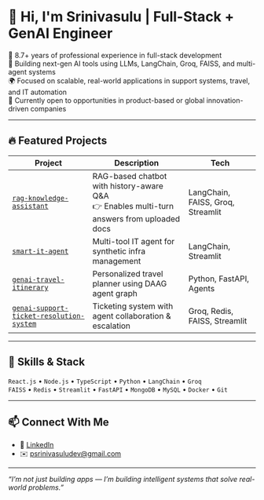 # 👋 Hi, I'm Srinivasulu | Full-Stack + GenAI Engineer

🚀 8.7+ years of professional experience in full-stack development  
🧠 Building next-gen AI tools using LLMs, LangChain, Groq, FAISS, and multi-agent systems  
🌍 Focused on scalable, real-world applications in support systems, travel, and IT automation  
🎯 Currently open to opportunities in product-based or global innovation-driven companies

---

## 🔥 Featured Projects

| Project | Description | Tech |
|--------|-------------|------|
| [`rag-knowledge-assistant`](https://github.com/srinitech-ai/rag-knowledge-assistant) | RAG-based chatbot with history-aware Q&A <br>👉 Enables multi-turn answers from uploaded docs | LangChain, FAISS, Groq, Streamlit |
| [`smart-it-agent`](https://github.com/srinitech-ai/smart-it-agent) | Multi-tool IT agent for synthetic infra management | LangChain, Streamlit |
| [`genai-travel-itinerary`](https://github.com/srinitech-ai/genai-travel-itinerary) | Personalized travel planner using DAAG agent graph | Python, FastAPI, Agents |
| [`genai-support-ticket-resolution-system`](https://github.com/srinitech-ai/genai-support-ticket-resolution-system) | Ticketing system with agent collaboration & escalation | Groq, Redis, FAISS, Streamlit |

---

## 🧠 Skills & Stack

`React.js` • `Node.js` • `TypeScript` • `Python` • `LangChain` • `Groq`  
`FAISS` • `Redis` • `Streamlit` • `FastAPI` • `MongoDB` • `MySQL` • `Docker` • `Git`

---

## 📫 Connect With Me

- 💼 [LinkedIn](https://www.linkedin.com/in/srinivasulupusala/)
- ✉️ psrinivasuludev@gmail.com 

---

_“I’m not just building apps — I’m building intelligent systems that solve real-world problems.”_

